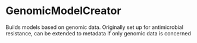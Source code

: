# GenomicModelCreator
Builds models based on genomic data.  Originally set up for antimicrobial resistance, can be extended to metadata if only genomic data is concerned

